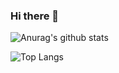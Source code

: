 ### Hi there 👋

<!--
**inkhz007/inkhz007** is a ✨ _special_ ✨ repository because its `README.md` (this file) appears on your GitHub profile.

Here are some ideas to get you started:

- 🔭 I’m currently working on ...
- 🌱 I’m currently learning ...
- 👯 I’m looking to collaborate on ...
- 🤔 I’m looking for help with ...
- 💬 Ask me about ...
- 📫 How to reach me: ...
- 😄 Pronouns: ...
- ⚡ Fun fact: ...
-->

![Anurag's github stats](https://github-readme-stats.vercel.app/api?username=inkhz007&show_icons=true&theme=radical)

![Top Langs](https://github-readme-stats.vercel.app/api/top-langs/?username=inkhz007&layout=compact&hide=html)

